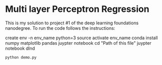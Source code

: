 # Multi layer Perceptron Regression
This is my solution to project #1 of the deep learning foundations nanodegree.
To run the code follows the instructions:

create env -n env_name python=3
source activate env_name
conda install numpy matplotlib pandas juypter notebook
cd "Path of this file"
juypter notebook dlnd
```
python demo.py
```
